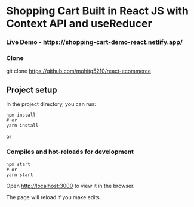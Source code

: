 # Shopping Cart Built in React JS with Context API and useReducer

### Live Demo - https://shopping-cart-demo-react.netlify.app/

### Clone
git clone https://github.com/mohitg5210/react-ecommerce


## Project setup

In the project directory, you can run:

```
npm install
# or
yarn install
```

or

### Compiles and hot-reloads for development

```
npm start
# or
yarn start
```

Open [http://localhost:3000](http://localhost:3000) to view it in the browser.

The page will reload if you make edits.
